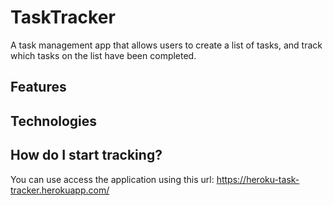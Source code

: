 # TaskTracker
A task management app that allows users to create a list of tasks, and track which tasks on the list have been completed.

## Features

## Technologies

## How do I start tracking?
You can use access the application using this url: https://heroku-task-tracker.herokuapp.com/
